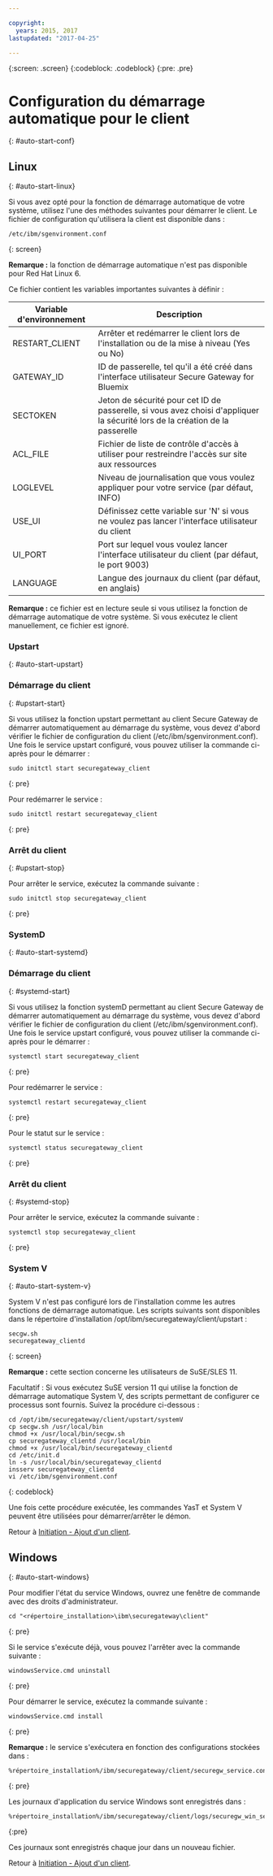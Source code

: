 ```yaml
---

copyright:
  years: 2015, 2017
lastupdated: "2017-04-25"

---
```

{:screen: .screen}
{:codeblock: .codeblock}
{:pre: .pre}

# Configuration du démarrage automatique pour le client
{: #auto-start-conf}

## Linux
{: #auto-start-linux}

Si vous avez opté pour la fonction de démarrage automatique de votre système, utilisez l'une des méthodes suivantes pour démarrer le client.  Le fichier de configuration qu'utilisera la client est disponible dans :

```
/etc/ibm/sgenvironment.conf
```
{: screen}

<b>Remarque :</b> la fonction de démarrage automatique n'est pas disponible pour Red Hat Linux 6.

Ce fichier contient les variables importantes suivantes à définir :

| Variable d'environnement | Description       |
| ------------- | ----------- |
| RESTART_CLIENT | Arrêter et redémarrer le client lors de l'installation ou de la mise à niveau (Yes ou No) |
| GATEWAY_ID | ID de passerelle, tel qu'il a été créé dans l'interface utilisateur Secure Gateway for Bluemix |
| SECTOKEN | Jeton de sécurité pour cet ID de passerelle, si vous avez choisi d'appliquer la sécurité lors de la création de la passerelle |
| ACL_FILE | Fichier de liste de contrôle d'accès à utiliser pour restreindre l'accès sur site aux ressources |
| LOGLEVEL | Niveau de journalisation que vous voulez appliquer pour votre service (par défaut, INFO) |
| USE_UI   | Définissez cette variable sur 'N' si vous ne voulez pas lancer l'interface utilisateur du client |
| UI_PORT  | Port sur lequel vous voulez lancer l'interface utilisateur du client (par défaut, le port 9003) |
| LANGUAGE | Langue des journaux du client (par défaut, en anglais) |

<b>Remarque :</b> ce fichier est en lecture seule si vous utilisez la fonction de démarrage automatique de votre système.  Si vous exécutez le client manuellement, ce fichier est ignoré.

### Upstart
{: #auto-start-upstart}

### Démarrage du client
{: #upstart-start}

Si vous utilisez la fonction upstart permettant au client Secure Gateway de démarrer automatiquement au démarrage du système, vous devez d'abord vérifier le fichier de configuration du client (/etc/ibm/sgenvironment.conf).  Une fois le service upstart configuré, vous pouvez utiliser la commande ci-après pour le démarrer :

```
sudo initctl start securegateway_client
```
{: pre}

Pour redémarrer le service :

```
sudo initctl restart securegateway_client
```
{: pre}

### Arrêt du client
{: #upstart-stop}

Pour arrêter le service, exécutez la commande suivante :

```
sudo initctl stop securegateway_client
```
{: pre}

### SystemD
{: #auto-start-systemd}


### Démarrage du client
{: #systemd-start}

Si vous utilisez la fonction systemD permettant au client Secure Gateway de démarrer automatiquement au démarrage du système, vous devez d'abord vérifier le fichier de configuration du client (/etc/ibm/sgenvironment.conf).  Une fois le service upstart configuré, vous pouvez utiliser la commande ci-après pour le démarrer :

```
systemctl start securegateway_client
```
{: pre}

Pour redémarrer le service :

```
systemctl restart securegateway_client
```
{: pre}

Pour le statut sur le service :

```
systemctl status securegateway_client
```
{: pre}

### Arrêt du client
{: #systemd-stop}

Pour arrêter le service, exécutez la commande suivante :

```
systemctl stop securegateway_client
```
{: pre}

### System V
{: #auto-start-system-v}

System V n'est pas configuré lors de l'installation comme les autres fonctions de démarrage automatique. Les scripts suivants sont disponibles dans le répertoire d'installation /opt/ibm/securegateway/client/upstart :

```
secgw.sh
securegateway_clientd
```
{: screen}

<b>Remarque :</b> cette section concerne les utilisateurs de SuSE/SLES 11.

Facultatif : Si vous exécutez SuSE version 11 qui utilise la fonction de démarrage automatique System V, des scripts permettant de configurer ce processus sont fournis. Suivez la procédure ci-dessous :

```
cd /opt/ibm/securegateway/client/upstart/systemV
cp secgw.sh /usr/local/bin
chmod +x /usr/local/bin/secgw.sh
cp securegateway_clientd /usr/local/bin
chmod +x /usr/local/bin/securegateway_clientd
cd /etc/init.d
ln -s /usr/local/bin/securegateway_clientd
insserv securegateway_clientd
vi /etc/ibm/sgenvironment.conf
```
{: codeblock}

Une fois cette procédure exécutée, les commandes YasT et System V peuvent être utilisées pour démarrer/arrêter le démon.

Retour à [Initiation - Ajout d'un client](/docs/services/SecureGateway?topic=securegateway-add-client).

## Windows
{: #auto-start-windows}

Pour modifier l'état du service Windows, ouvrez une fenêtre de commande avec des droits d'administrateur.

```
cd "<répertoire_installation>\ibm\securegateway\client"
```
{: pre}

Si le service s'exécute déjà, vous pouvez l'arrêter avec la commande suivante :

```
windowsService.cmd uninstall
```
{: pre}

Pour démarrer le service, exécutez la commande suivante :

```
windowsService.cmd install
```
{: pre}

<b>Remarque :</b> le service s'exécutera en fonction des configurations stockées dans :

```
%répertoire_installation%/ibm/securegateway/client/securegw_service.config
```
{: pre}

Les journaux d'application du service Windows sont enregistrés dans :

```
%répertoire_installation%/ibm/securegateway/client/logs/securegw_win_service.log
```
{:pre}

 Ces journaux sont enregistrés chaque jour dans un nouveau fichier.

Retour à [Initiation - Ajout d'un client](/docs/services/SecureGateway?topic=securegateway-add-client).
